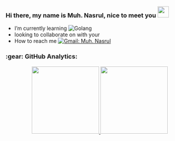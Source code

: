 ### Hi there, my name is Muh. Nasrul, nice to meet you <img src="https://media.giphy.com/media/hvRJCLFzcasrR4ia7z/giphy.gif" width="30px"/>
- I’m currently learning ![Golang](https://img.shields.io/badge/-Golang-05122A?style=flat&logo=go&logoColor=4479A1)&nbsp;
- looking to collaborate on with your
- How to reach me 
[![Gmail: Muh. Nasrul](https://img.shields.io/badge/-nasrulmuhammad748@gmail.com-maroon?style=flat&logo=gmail)](https://mail.google.com/mail/u/0/#inbox?compose=CllgCJqTfrDgzWPFFgSKDLmBlPGRmCRXMQVTgqZDWJrxHDMJkSBGGCGnnGJhRKjrbzjJmFqnZFg)

<h3 align="left">:gear: GitHub Analytics:</h3>
<div align="center">
  <a href="https://github.com/devanada">
    <img height="180em" src="https://github-readme-stats-eight-theta.vercel.app/api?username=mnasruls&show_icons=true&theme=algolia&include_all_commits=true&count_private=true"/>
    <img height="180em" src="https://github-readme-stats-eight-theta.vercel.app/api/top-langs/?username=mnasruls&layout=compact&langs_count=8&theme=algolia"/>
  </a>
</div>

<!---
nasrul0807/nasrul0807 is a ✨ special ✨ repository because its `README.md` (this file) appears on your GitHub profile.
You can click the Preview link to take a look at your changes.
--->
